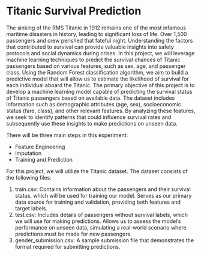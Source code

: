 # Titanic Survival Prediction
The sinking of the RMS Titanic in 1912 remains one of the most infamous maritime disasters in history, leading to significant loss of life. Over 1,500 passengers and crew perished that fateful night. Understanding
the factors that contributed to survival can provide valuable insights into safety protocols and social dynamics during crises. In this project, we will leverage machine learning techniques to predict the survival
chances of Titanic passengers based on various features, such as sex, age, and passenger class. Using the Random Forest classification algorithm, we aim to build a predictive model that will allow us to estimate 
the likelihood of survival for each individual aboard the Titanic.
The primary objective of this project is to develop a machine learning model capable of predicting the survival status of Titanic passengers based on available data. The dataset includes information such as demographic attributes (age, sex), socioeconomic status (fare, class), and other relevant features. By analyzing these features, we seek to identify patterns that could influence survival rates and subsequently use these insights to make predictions on unseen data.

There will be three main steps in this experiment:
<ul>
    <li> Feature Engineering </li>
    <li> Imputation </li>
    <li> Training and Prediction </li>
</ul>
For this project, we will utilize the Titanic dataset. The dataset consists of the following files:
<ol>
    <li> train.csv: Contains information about the passengers and their survival status, which will be used for training our model. Serves as our primary data source for training and validation, providing both 
      features and target labels.</li>
    <li> test.csv: Includes details of passengers without survival labels, which we will use for making predictions. Allows us to assess the model’s performance on unseen data, simulating a real-world scenario 
      where predictions must be made for new passengers. </li>
    <li> gender_submission.csv: A sample submission file that demonstrates the format required for submitting predictions. </li>
</ol>    
